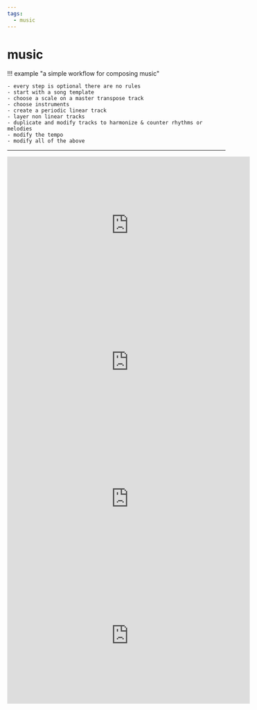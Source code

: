 ```yaml
---
tags:
  - music 
---
```

# music

!!! example "a simple workflow for composing music"

    - every step is optional there are no rules
    - start with a song template
    - choose a scale on a master transpose track
    - choose instruments
    - create a periodic linear track
    - layer non linear tracks
    - duplicate and modify tracks to harmonize & counter rhythms or melodies
    - modify the tempo
    - modify all of the above

---

<iframe width="560" height="315" src="https://www.youtube.com/embed/videoseries?list=PLGY2UhH7nNtIGbIGwvO-XZGbKy6JCLUcs" title="YouTube video player" frameborder="0" allow="accelerometer; autoplay; clipboard-write; encrypted-media; gyroscope; picture-in-picture; web-share" allowfullscreen></iframe>

<iframe width="560" height="315" src="https://www.youtube.com/embed/videoseries?list=PLGY2UhH7nNtJ17O46z3lpsAv670QuVyoV" title="YouTube video player" frameborder="0" allow="accelerometer; autoplay; clipboard-write; encrypted-media; gyroscope; picture-in-picture; web-share" allowfullscreen></iframe>

<iframe width="560" height="315" src="https://www.youtube.com/embed/videoseries?list=PLGY2UhH7nNtLI64-1y2xQbtXfA6igYs18" title="YouTube video player" frameborder="0" allow="accelerometer; autoplay; clipboard-write; encrypted-media; gyroscope; picture-in-picture; web-share" allowfullscreen></iframe>

<iframe width="560" height="315" src="https://www.youtube.com/embed/videoseries?list=PLGY2UhH7nNtJDriq1EQe3GD8WqbKHUlhE" title="YouTube video player" frameborder="0" allow="accelerometer; autoplay; clipboard-write; encrypted-media; gyroscope; picture-in-picture; web-share" allowfullscreen></iframe>
